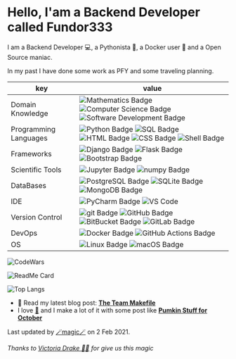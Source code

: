 
# Hello, I'am a Backend Developer called Fundor333

I am a Backend Developer 💻, a Pythonista 🐍, a Docker user 🐋 and a Open Source maniac.

In my past I have done some work as PFY and some traveling planning.

key                      |value
-------------------------|-------------------------------------------------------------------
Domain Knowledge         | ![Mathematics Badge](https://img.shields.io/badge/-Mathematics-f73e3e?style=flat-square&logo=mathworks&logoColor=white&color=f73e3e) ![Computer Science Badge](https://img.shields.io/badge/-Computer%20Science-7b18a2?style=flat-square&logo=smartthings&logoColor=white&color=7b18a2) ![Software Development Badge](https://img.shields.io/badge/-Software%20Development-fbc157?style=flat-square&logo=webpack&logoColor=000&color=fbc157)
Programming Languages    | ![Python Badge](https://img.shields.io/badge/-Python-3776AB?style=flat-square&logo=Python&logoColor=white&color=3776AB) ![SQL Badge](https://img.shields.io/badge/-SQL-609540?style=flat-square&logo=elastic%20stack&logoColor=white&color=609540) ![HTML Badge](https://img.shields.io/badge/-HTML-E34F26?style=flat-square&logo=HTML5&logoColor=white&color=E34F26) ![CSS Badge](https://img.shields.io/badge/-CSS-1572B6?style=flat-square&logo=CSS3&logoColor=white&color=1572B6) ![Shell Badge](https://img.shields.io/badge/-Shell-4EAA25?style=flat-square&logo=gnu%20bash&logoColor=white&color=4EAA25)
Frameworks               | ![Django Badge](https://img.shields.io/badge/-Django-092E20?style=flat-square&logo=Django&logoColor=white&color=092E20) ![Flask Badge](https://img.shields.io/badge/-Flask-000000?style=flat-square&logo=Flask&logoColor=white&color=000000)  ![Bootstrap Badge](https://img.shields.io/badge/-Bootstrap-7952B3?style=flat-square&logo=Bootstrap&logoColor=white&color=7952B3)
Scientific Tools         | ![Jupyter Badge](https://img.shields.io/badge/-Jupyter-F37626?style=flat-square&logo=Jupyter&logoColor=white&color=F37626) ![numpy Badge](https://img.shields.io/badge/-numpy-013243?style=flat-square&logo=numpy&logoColor=white&color=013243)
DataBases                | ![PostgreSQL Badge](https://img.shields.io/badge/-PostgreSQL-336791?style=flat-square&logo=PostgreSQL&logoColor=white&color=336791) ![SQLite Badge](https://img.shields.io/badge/-SQLite-003B57?style=flat-square&logo=SQLite&logoColor=white&color=003B57) ![MongoDB Badge](https://img.shields.io/badge/-MongoDB-47A248?style=flat-square&logo=MongoDB&logoColor=white&color=47A248) 
IDE               | ![PyCharm Badge](https://img.shields.io/badge/-PyCharm-000?style=flat-square&logo=PyCharm&logoColor=white&color=000)  ![VS Code](https://img.shields.io/badge/visualstudiocode-blue.svg?logo=visual-studio-code&style=flat-square)
Version Control          | ![git Badge](https://img.shields.io/badge/-git-F05032?style=flat-square&logo=git&logoColor=white&color=F05032) ![GitHub Badge](https://img.shields.io/badge/-GitHub-181717?style=flat-square&logo=GitHub&logoColor=white&color=181717) ![BitBucket Badge](https://img.shields.io/badge/-BitBucket-0052CC?style=flat-square&logo=BitBucket&logoColor=white&color=0052CC) ![GitLab Badge](https://img.shields.io/badge/-GitLab-F05032?style=flat-square&logo=GitLab&logoColor=white&color=FCA121)
DevOps                   | ![Docker Badge](https://img.shields.io/badge/-Docker-2496ED?style=flat-square&logo=Docker&logoColor=white&color=2496ED) ![GitHub Actions Badge](https://img.shields.io/badge/-GitHub%20Actions-2088FF?style=flat-square&logo=GitHub%20Actions&logoColor=white&color=2088FF) 
OS                       | ![Linux Badge](https://img.shields.io/badge/-Linux-FCC624?style=flat-square&logo=Linux&logoColor=000&color=FCC624) ![macOS Badge](https://img.shields.io/badge/-macOS-000?style=flat-square&logo=Apple&logoColor=white&color=000)



![CodeWars](https://www.codewars.com/users/fundor333/badges/large)

![ReadMe Card](https://github-readme-stats.vercel.app/api?username=fundor333&show_icons=true&theme=nord&count_private=true)

![Top Langs](https://github-readme-stats.vercel.app/api/top-langs/?username=fundor333&theme=nord&count_private=true)
- 📰 Read my latest blog post: **[The Team Makefile](https://fundor333.com/post/2021/the-team-makefile/)**
- I love [🍵](https://digitaltearoom.com/) and I make a lot of it with some post like **[Pumkin Stuff for October](https://digitaltearoom.com/post/2020/pumking-stuff-for-october/)**

Last updated by [🪄magic🪄](https://victoria.dev/blog/go-automate-your-github-profile-readme/) on 2 Feb 2021.

*Thanks to [Victoria Drake 🧙‍♀️](https://victoria.dev/blog/go-automate-your-github-profile-readme/) for give us this magic*
